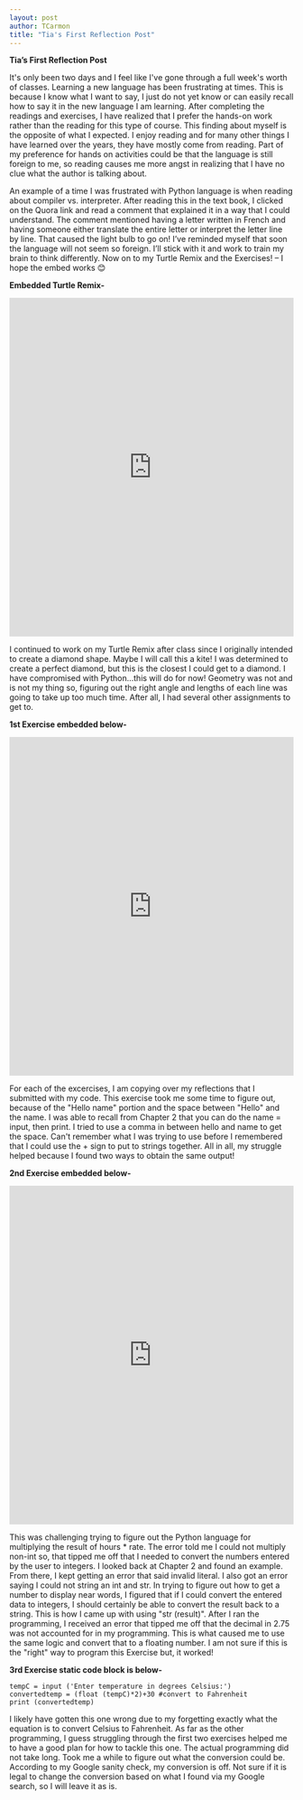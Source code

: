 ```yaml
---
layout: post
author: TCarmon
title: "Tia's First Reflection Post"
---
```


**Tia’s First Reflection Post**

It's only been two days and I feel like I've gone through a full week's worth of classes. Learning a new language has been frustrating at times. This is because I know what I want to say, I just do not yet know or can easily recall how to say it in the new language I am learning.
After completing the readings and exercises, I have realized that I prefer the hands-on work rather than the reading for this type of course. This finding about myself is the opposite of what I expected. I enjoy reading and for many other things I have learned over the years, they have mostly come from reading. Part of my preference for hands on activities could be that the language is still foreign to me, so reading causes me more angst in realizing that I have no clue what the author is talking about. 

An example of a time I was frustrated with Python language is when reading about compiler vs. interpreter. After reading this in the text book, I clicked on the Quora link and read a comment that explained it in a way that I could understand. The comment mentioned having a letter written in French and having someone either translate the entire letter or interpret the letter line by line. That caused the light bulb to go on! I’ve reminded myself that soon the language will not seem so foreign. I’ll stick with it and work to train my brain to think differently.
Now on to my Turtle Remix and the Exercises! – I hope the embed works 😊

**Embedded Turtle Remix-**

<iframe src="https://trinket.io/embed/python/880baed927" width="100%" height="600" frameborder="0" marginwidth="0" marginheight="0" allowfullscreen></iframe>

I continued to work on my Turtle Remix after class since I originally intended to create a diamond shape. Maybe I will call this a kite! I was determined to create a perfect diamond, but this is the closest I could get to a diamond. I have compromised with Python…this will do for now! Geometry was not and is not my thing so, figuring out the right angle and lengths of each line was going to take up too much time. After all, I had several other assignments to get to. 

**1st Exercise embedded below-**

<iframe src="https://trinket.io/embed/python/4f43440e44" width="100%" height="600" frameborder="0" marginwidth="0" marginheight="0" allowfullscreen></iframe>

For each of the excercises, I am copying over my reflections that I submitted with my code. This exercise took me some time to figure out, because of the "Hello name" portion and the space between "Hello" and the name. I was able to recall from Chapter 2 that you can do the name = input, then print. I tried to use a comma in between hello and name to get the space. Can't remember what I was trying to use before I remembered that I could use the + sign to put to strings together. All in all, my struggle helped because I found two ways to obtain the same output!

**2nd Exercise embedded below-**

 <iframe src="https://trinket.io/embed/python/b94d4ddf02" width="100%" height="600" frameborder="0" marginwidth="0" marginheight="0" allowfullscreen></iframe>
 
 This was challenging trying to figure out the Python language for multiplying the result of hours * rate.  The error told me I could not multiply non-int so, that tipped me off that I needed to convert the numbers entered by the user to integers. I looked back at Chapter 2 and found an example. From there, I kept getting an error that said invalid literal. I also got an error saying I could not string an int and str. In trying to figure out how to get a number to display near words, I figured that if I could convert the entered data to integers, I should certainly be able to convert the result back to a string. This is how I came up with using "str (result)". After I ran the programming, I received an error that tipped me off that the decimal in 2.75 was not accounted for in my programming. This is what caused me to use the same logic and convert that to a floating number. I am not sure if this is the "right" way to program this Exercise but, it worked!

**3rd Exercise static code block is below-**

```
tempC = input ('Enter temperature in degrees Celsius:')
convertedtemp = (float (tempC)*2)+30 #convert to Fahrenheit
print (convertedtemp)
```

I likely have gotten this one wrong due to my forgetting exactly what the equation is to convert Celsius to Fahrenheit. As far as the other programming, I guess struggling through the first two exercises helped me to have a good plan for how to tackle this one. The actual programming did not take long. Took me a while to figure out what the conversion could be. According to my Google sanity check, my conversion is off. Not sure if it is legal to change the conversion based on what I found via my Google search, so I will leave it as is.

